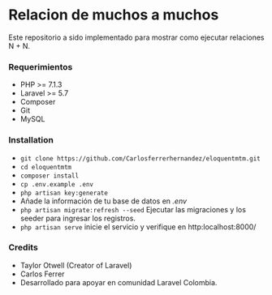 # Relacion de muchos a muchos 
Este repositorio a sido implementado para mostrar como ejecutar relaciones N + N.

### Requerimientos ###
* PHP >= 7.1.3
* Laravel >= 5.7
* Composer
* Git
* MySQL

### Installation ###

* `git clone https://github.com/Carlosferrerhernandez/eloquentmtm.git`
* `cd eloquentmtm`
* `composer install`
* `cp .env.example .env`
* `php artisan key:generate`
*  Añade la información de tu base de datos en *.env*
* `php artisan migrate:refresh --seed` Ejecutar las migraciones y los seeder para ingresar los registros.
* `php artisan serve` inicie el servicio y verifique en http:localhost:8000/

### Credits ###
* Taylor Otwell (Creator of Laravel)
* Carlos Ferrer
* Desarrollado para apoyar en comunidad Laravel Colombia.

